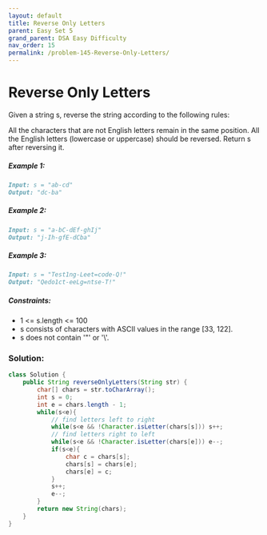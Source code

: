 ```yaml
---
layout: default
title: Reverse Only Letters
parent: Easy Set 5
grand_parent: DSA Easy Difficulty
nav_order: 15
permalink: /problem-145-Reverse-Only-Letters/
---
```

# Reverse Only Letters

Given a string s, reverse the string according to the following rules:

All the characters that are not English letters remain in the same position.
All the English letters (lowercase or uppercase) should be reversed.
Return s after reversing it.

##### Example 1:
```markdown
Input: s = "ab-cd"
Output: "dc-ba"
```
##### Example 2:
```markdown
Input: s = "a-bC-dEf-ghIj"
Output: "j-Ih-gfE-dCba"
```
##### Example 3:
```markdown
Input: s = "Test1ng-Leet=code-Q!"
Output: "Qedo1ct-eeLg=ntse-T!"
```
##### Constraints:
* 1 <= s.length <= 100
* s consists of characters with ASCII values in the range [33, 122].
* s does not contain '\"' or '\\'.

### Solution:
```java
class Solution {
    public String reverseOnlyLetters(String str) {
        char[] chars = str.toCharArray();
        int s = 0;
        int e = chars.length - 1;
        while(s<e){
            // find letters left to right
            while(s<e && !Character.isLetter(chars[s])) s++;
            // find letters right to left
            while(s<e && !Character.isLetter(chars[e])) e--;
            if(s<e){
                char c = chars[s];
                chars[s] = chars[e];
                chars[e] = c;
            }
            s++;
            e--;
        }
        return new String(chars);
    }
}
```